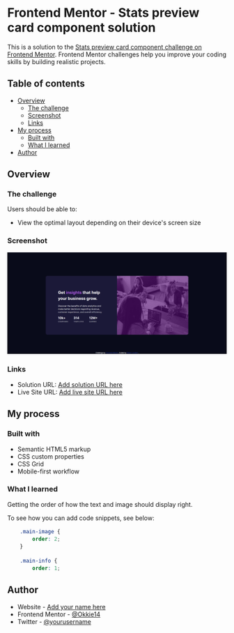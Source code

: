 # Frontend Mentor - Stats preview card component solution

This is a solution to the [Stats preview card component challenge on Frontend Mentor](https://www.frontendmentor.io/challenges/stats-preview-card-component-8JqbgoU62). Frontend Mentor challenges help you improve your coding skills by building realistic projects. 

## Table of contents

- [Overview](#overview)
  - [The challenge](#the-challenge)
  - [Screenshot](#screenshot)
  - [Links](#links)
- [My process](#my-process)
  - [Built with](#built-with)
  - [What I learned](#what-i-learned)
- [Author](#author)

## Overview

### The challenge

Users should be able to:

- View the optimal layout depending on their device's screen size

### Screenshot

![](./images/screenshot.png)

### Links

- Solution URL: [Add solution URL here](https://your-solution-url.com)
- Live Site URL: [Add live site URL here](https://your-live-site-url.com)

## My process

### Built with

- Semantic HTML5 markup
- CSS custom properties
- CSS Grid
- Mobile-first workflow

### What I learned

Getting the order of how the text and image should display right. 

To see how you can add code snippets, see below:

```css
    .main-image {
        order: 2;
    }

    .main-info {
        order: 1;
```

## Author

- Website - [Add your name here](https://www.your-site.com)
- Frontend Mentor - [@Okkie14](https://www.frontendmentor.io/profile/yourusername)
- Twitter - [@yourusername](https://www.twitter.com/yourusername)